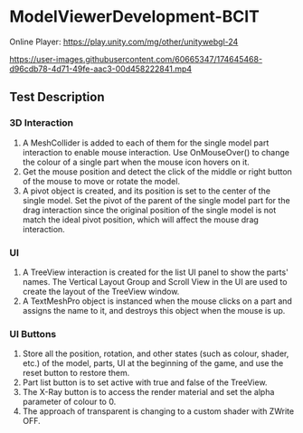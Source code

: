 # ModelViewerDevelopment-BCIT

Online Player: https://play.unity.com/mg/other/unitywebgl-24



https://user-images.githubusercontent.com/60665347/174645468-d96cdb78-4d71-49fe-aac3-00d458222841.mp4



## Test Description

### 3D Interaction
1. A MeshCollider is added to each of them for the single model part interaction to enable mouse interaction. Use OnMouseOver() to change the colour of a single part when the mouse icon hovers on it.
2. Get the mouse position and detect the click of the middle or right button of the mouse to move or rotate the model.
3. A pivot object is created, and its position is set to the center of the single model. Set the pivot of the parent of the single model part for the drag interaction since the original position of the single model is not match the ideal pivot position, which will affect the mouse drag interaction.


### UI
1. A TreeView interaction is created for the list UI panel to show the parts' names. The Vertical Layout Group and Scroll View in the UI are used to create the layout of the TreeView window.
2. A TextMeshPro object is instanced when the mouse clicks on a part and assigns the name to it, and destroys this object when the mouse is up.

### UI Buttons
1. Store all the position, rotation, and other states (such as colour, shader, etc.) of the model, parts, UI at the beginning of the game, and use the reset button to restore them.
2. Part list button is to set active with true and false of the TreeView.
3. The X-Ray button is to access the render material and set the alpha parameter of colour to 0.
4. The approach of transparent is changing to a custom shader with ZWrite OFF.
